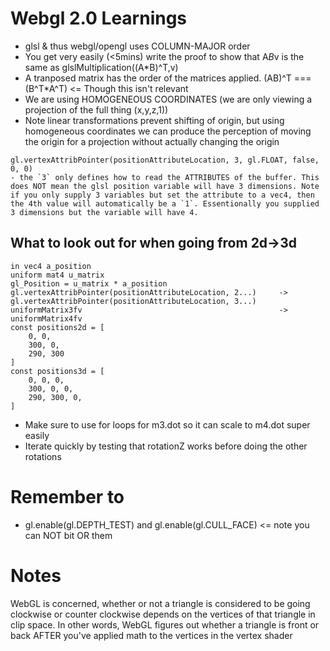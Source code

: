 # Webgl 2.0 Learnings
- glsl & thus webgl/opengl uses COLUMN-MAJOR order
- You get very easily (<5mins) write the proof to show that A*B*v is the same as glslMultiplication((A*B)^T,v) 
- A tranposed matrix has the order of the matrices applied. (AB)^T === (B^T*A^T) <= Though this isn't relevant
- We are using HOMOGENEOUS COORDINATES (we are only viewing a projection of the full thing (x,y,z,1))
- Note linear transformations prevent shifting of origin, but using homogeneous coordinates we can produce the perception of moving the origin for a projection without actually changing the origin


```
gl.vertexAttribPointer(positionAttributeLocation, 3, gl.FLOAT, false, 0, 0)
- the `3` only defines how to read the ATTRIBUTES of the buffer. This does NOT mean the glsl position variable will have 3 dimensions. Note if you only supply 3 variables but set the attribute to a vec4, then the 4th value will automatically be a `1`. Essentionally you supplied 3 dimensions but the variable will have 4.
```


## What to look out for when going from 2d->3d
```
in vec4 a_position
uniform mat4 u_matrix
gl_Position = u_matrix * a_position
gl.vertexAttribPointer(positionAttributeLocation, 2...)     ->		gl.vertexAttribPointer(positionAttributeLocation, 3...)
uniformMatrix3fv 											->		uniformMatrix4fv
const positions2d = [
	0, 0,
	300, 0,
	290, 300
]
const positions3d = [
	0, 0, 0,
	300, 0, 0,
	290, 300, 0,
]
```
- Make sure to use for loops for m3.dot so it can scale to m4.dot super easily
- Iterate quickly by testing that rotationZ works before doing the other rotations



# Remember to
- gl.enable(gl.DEPTH_TEST) and gl.enable(gl.CULL_FACE) <= note you can NOT bit OR them


# Notes
WebGL is concerned, whether or not a triangle is considered to be going clockwise or counter clockwise depends on the vertices of that triangle in clip space. In other words, WebGL figures out whether a triangle is front or back AFTER you've applied math to the vertices in the vertex shader